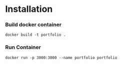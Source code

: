 # Installation

### Build docker container
```
docker build -t portfolio .
```

### Run Container
```
docker run -p 3000:3000 --name portfolio portfolio
```

